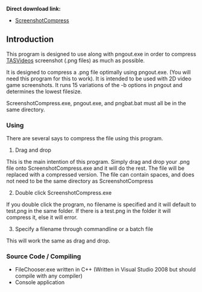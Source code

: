 **Direct download link:**
  * [ScreenshotCompress](http://tastools.googlecode.com/files/ScreenshotCompress.zip)

## Introduction ##

This program is designed to use along with pngout.exe in order to compress [TASVideos](http://tasvideos.org) screenshot (.png files) as much as possible.

It is designed to compress a .png file optimally using pngout.exe.  (You will need this program for this to work).
It is intended to be used with 2D video game screenshots.
It runs 15 variations of the -b options in pngout and determines the lowest filesize.

ScreenshotCompress.exe, pngout.exe, and pngbat.bat must all be in the same directory.

### Using ###

There are several says to compress the file using this program.

1) Drag and drop

This is the main intention of this program.  Simply drag and drop your .png file onto ScreenshotCompress.exe and it will do the rest.
The file will be replaced with a compressed version.
The file can contain spaces, and does not need to be the same directory as ScreenshotCompress

2) Double click ScreenshotCompress.exe

If you double click the program, no filename is specified and it will default to test.png in the same folder.
If there is a test.png in the folder it will compress it, else it will error.

3) Specify a filename through commandline or a batch file

This will work the same as drag and drop.

### Source Code / Compiling ###

  * FileChooser.exe written in C++ (Written in Visual Studio 2008 but should compile with any compiler)
  * Console application